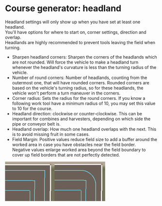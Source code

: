 # Course generator: headland

  
Headland settings will only show up when you have set at least one headland.  
You'll have options for where to start on, corner settings, direction and overlap.  
Headlands are highly recommended to prevent tools leaving the field when turning.  

  
- Sharpen headland corners: Sharpen the corners of the headlands which are not rounded. Will force the vehicle to make a headland turn whenever the headland's curvature is less than the turning radius of the vehicle.  
- Number of round corners: Number of headlands, counting from the outermost one, that will have rounded corners. Rounded corners are based on the vehicle's turning radius, so for these headlands, the vehicle won't perform a turn maneuver in the corners.  
- Corner radius: Sets the radius for the round corners. If you know a following work tool have a minimum radius of 10, you may set this value to 10 for the course.  
- Headland direction: clockwise or counter-clockwise. This can be important for combines and harvesters, depending on which side the pipe or conveyor belt is.  
- Headland overlap: How much one headland overlaps with the next. This is to avoid missing fruit in some cases.  
- Field Margin: Positive values reduce field size to add a buffer around the worked area in case you have obstacles near the field border.  
Negative values enlarge worked area beyond the field boundary to cover up field borders that are not perfectly detected.  

![Image](../assets/images/sharproundcorner_0_0_330_130.png)

